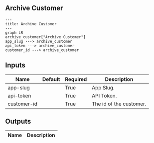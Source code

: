 ## Archive Customer

```mermaid
---
title: Archive Customer
---
graph LR
archive_customer["Archive Customer"]
app_slug ---> archive_customer
api_token ---> archive_customer
customer_id ---> archive_customer
```
## Inputs
| Name | Default | Required | Description |
| --- | --- | --- | --- |
| app-slug |  | True | App Slug. |
| api-token |  | True | API Token. |
| customer-id |  | True | The id of the customer. |

## Outputs
| Name | Description |
| --- | --- |

